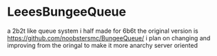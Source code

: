 # LeeesBungeeQueue
a 2b2t like queue system i half made for 6b6t the original version is https://github.com/noobstersmc/BungeeQueue/ i plan on changing and improving from the oringal to make it more anarchy server oriented
